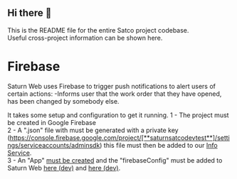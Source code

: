 ## Hi there 👋

This is the README file for the entire Satco project codebase.  
Useful cross-project information can be shown here.

# Firebase
Saturn Web uses Firebase to trigger push notifications to alert users of certain actions:
-Informs user that the work order that they have opened, has been changed by somebody else.

It takes some setup and configuration to get it running.
1 - The project must be created in Google Firebase  
2 - A ".json" file with must be generated with a private key (https://console.firebase.google.com/project/[**saturnsatcodevtest**]/settings/serviceaccounts/adminsdk) this file must then be added to our [Info Service](https://github.com/satco/info-service/blob/main/src/main/resources/firebase-service-account.json).  
3 - An "App" [must be created](https://console.firebase.google.com/project/saturnsatcodevtest/settings/general) and the "firebaseConfig" must be added to Saturn Web [here (dev)](https://github.com/satco/saturn-frontend-angular/blob/master/src/assets-dev/firebase-messaging-sw.js) and [here (dev)](https://github.com/satco/saturn-frontend-angular/blob/staging/projects/saturn-lib/src/lib/global-dev.ts).  


<!--

**Here are some ideas to get you started:**

🙋‍♀️ A short introduction - what is your organization all about?
🌈 Contribution guidelines - how can the community get involved?
👩‍💻 Useful resources - where can the community find your docs? Is there anything else the community should know?
🍿 Fun facts - what does your team eat for breakfast?
🧙 Remember, you can do mighty things with the power of [Markdown](https://docs.github.com/github/writing-on-github/getting-started-with-writing-and-formatting-on-github/basic-writing-and-formatting-syntax)
-->
